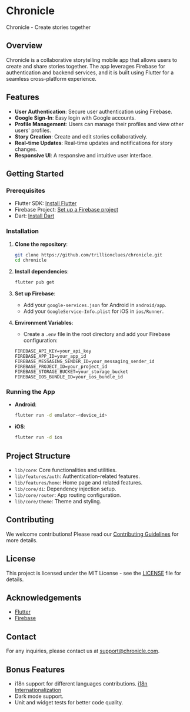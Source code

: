 # Chronicle

Chronicle - Create stories together

## Overview

Chronicle is a collaborative storytelling mobile app that allows users to create and share stories together. The app leverages Firebase for authentication and backend services, and it is built using Flutter for a seamless cross-platform experience.

## Features

- **User Authentication**: Secure user authentication using Firebase.
- **Google Sign-In**: Easy login with Google accounts.
- **Profile Management**: Users can manage their profiles and view other users' profiles.
- **Story Creation**: Create and edit stories collaboratively.
- **Real-time Updates**: Real-time updates and notifications for story changes.
- **Responsive UI**: A responsive and intuitive user interface.

## Getting Started

### Prerequisites

- Flutter SDK: [Install Flutter](https://docs.flutter.dev/get-started/install)
- Firebase Project: [Set up a Firebase project](https://firebase.google.com/docs/flutter/setup)
- Dart: [Install Dart](https://dart.dev/get-dart)

### Installation

1. **Clone the repository**:
    ```sh
    git clone https://github.com/trillionclues/chronicle.git
    cd chronicle
    ```

2. **Install dependencies**:
    ```sh
    flutter pub get
    ```

3. **Set up Firebase**:
    - Add your `google-services.json` for Android in `android/app`.
    - Add your `GoogleService-Info.plist` for iOS in `ios/Runner`.

4. **Environment Variables**:
    - Create a `.env` file in the root directory and add your Firebase configuration:
    ```dotenv
    FIREBASE_API_KEY=your_api_key
    FIREBASE_APP_ID=your_app_id
    FIREBASE_MESSAGING_SENDER_ID=your_messaging_sender_id
    FIREBASE_PROJECT_ID=your_project_id
    FIREBASE_STORAGE_BUCKET=your_storage_bucket
    FIREBASE_IOS_BUNDLE_ID=your_ios_bundle_id
    ```

### Running the App

- **Android**:
    ```sh
    flutter run -d emulator-<device_id>
    ```

- **iOS**:
    ```sh
    flutter run -d ios
    ```

## Project Structure

- `lib/core`: Core functionalities and utilities.
- `lib/features/auth`: Authentication-related features.
- `lib/features/home`: Home page and related features.
- `lib/core/di`: Dependency injection setup.
- `lib/core/router`: App routing configuration.
- `lib/core/theme`: Theme and styling.

## Contributing

We welcome contributions! Please read our [Contributing Guidelines](CONTRIBUTING.md) for more details.

## License

This project is licensed under the MIT License - see the [LICENSE](LICENSE) file for details.

## Acknowledgements

- [Flutter](https://flutter.dev/)
- [Firebase](https://firebase.google.com/)

## Contact

For any inquiries, please contact us at [support@chronicle.com](mailto:exceln646@gmail.com).

## Bonus Features
- i18n support for different languages contributions. [i18n Internationalization](https://react.i18next.com/)
- Dark mode support.
- Unit and widget tests for better code quality.
